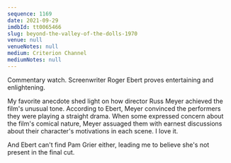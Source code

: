 ```yaml
---
sequence: 1169
date: 2021-09-29
imdbId: tt0065466
slug: beyond-the-valley-of-the-dolls-1970
venue: null
venueNotes: null
medium: Criterion Channel
mediumNotes: null
---
```


Commentary watch. Screenwriter Roger Ebert proves entertaining and enlightening.

My favorite anecdote shed light on how director Russ Meyer achieved the film's unusual tone. According to Ebert, Meyer convinced the performers they were playing a straight drama. When some expressed concern about the film's comical nature, Meyer assuaged them with earnest discussions about their character's motivations in each scene. I love it.

And Ebert can't find Pam Grier either, leading me to believe she's not present in the final cut.
